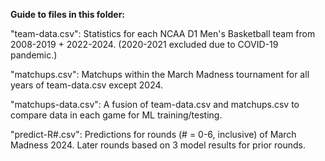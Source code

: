 **Guide to files in this folder:**

"team-data.csv": Statistics for each NCAA D1 Men's Basketball team from 2008-2019 + 2022-2024. (2020-2021 excluded due to COVID-19 pandemic.)

"matchups.csv": Matchups within the March Madness tournament for all years of team-data.csv except 2024.

"matchups-data.csv": A fusion of team-data.csv and matchups.csv to compare data in each game for ML training/testing.

"predict-R#.csv": Predictions for rounds (# = 0-6, inclusive) of March Madness 2024. Later rounds based on 3 model results for prior rounds.
